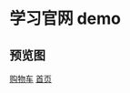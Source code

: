 # 学习官网 demo

## 预览图

[购物车](https://raw.githubusercontent.com/18355166248/frontend-demos/main/mobx-state-tree-bookshop/src/assets/preview1.jpg)
[首页](https://raw.githubusercontent.com/18355166248/frontend-demos/main/mobx-state-tree-bookshop/src/assets/preview2.jpg)
